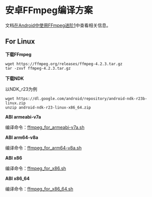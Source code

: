 # 安卓FFmpeg编译方案

文档[在Android中使用FFmpeg进阶1](https://hangliebe.com/2021/11/15/2021-11-15-在Android中使用FFmpeg进阶1/)中查看相关信息。

## For Linux

**下载FFmpeg**

```
wget https://ffmpeg.org/releases/ffmpeg-4.2.3.tar.gz
tar -zxvf ffmpeg-4.2.3.tar.gz 
```

**下载NDK**

以NDK_r23为例

```
wget https://dl.google.com/android/repository/android-ndk-r23b-linux.zip
unzip android-ndk-r23-linux-x86_64.zip
```

**ABI armeabi-v7a**

编译命令：[ffmpeg_for_armeabi-v7a.sh](https://gitee.com/hangliebe/resource/blob/master/shellorbat/ffmpeg/ffmpeg_for_armeabi-v7a.sh)

**ABI arm64-v8a**

编译命令：[ffmpeg_for_arm64-v8a.sh](https://gitee.com/hangliebe/resource/blob/master/shellorbat/ffmpeg/ffmpeg_for_arm64-v8a.sh)

**ABI x86**

编译命令：[ffmpeg_for_x86.sh](https://gitee.com/hangliebe/resource/blob/master/shellorbat/ffmpeg/ffmpeg_for_x86.sh)

**ABI x86_64**

编译命令：[ffmpeg_for_x86_64.sh](https://gitee.com/hangliebe/resource/blob/master/shellorbat/ffmpeg/ffmpeg_for_x86_64.sh)
